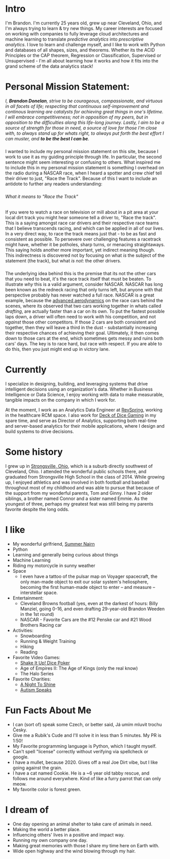 
# Intro

I'm Brandon. I'm currently 25 years old, grew up near Cleveland, Ohio, and I'm always trying to learn & try new things. My career interests are focused on working with companies to fully leverage cloud architectures and machine learning to translate _predictive analytics_ into _prescriptive analytics_. I love to learn and challenge myself, and I like to work with Python and databases of all shapes, sizes, and theorems. Whether its the ACID Principles or the CAP theorem, Regression or Classification, Supervised or Unsupervised - I'm all about learning how it works and how it fits into the grand scheme of the data analytics stack!


# Personal Mission Statement:

_I, __Brandon Donelan__, strive to be courageous, compassionate, and virtuous in all facets of life; respecting that continuous self-improvement and continous learning are catalysts for achieving great things in one's lifetime. I will embrace competitiveness; not in opposition of my peers, but in opposition to the difficulties along this life-long journey. Lastly, I aim to be a source of strength for those in need, a source of love for those I'm close with, to always stand up for whats right, to always put forth the best effort I can muster, and __to be the best I can be__._

###
I wanted to include my personal mission statement on this site, because I work to use it as my guiding principle through life. In particular, the second sentence might seem interesting or confusing to others. What inspired me to include this in my personal mission statement is something I overhead on the radio during a NASCAR race, when I heard a spotter and crew chief tell their driver to just, "Race the Track". Because of this I want to include an antidote to further any readers understanding:

###
###### What it means to "Race the Track"
If you were to watch a race on television or mill about in a pit area at your local dirt track you might hear someone tell a driver to, "Race the track". This is a saying amongst race car drivers and their respective race teams that I believe transcends racing, and which can be applied in all of our lives. In a very direct way, to race the track means just that - to be as fast and consistent as possible. To persevere over challenging features a racetrack might have, whether it be potholes, sharp turns, or menacing straightaways. This saying holds another more important, yet indirect meaning though. This indirectness is discovered not by focusing on what _is_ the subject of the statement (the track), but what _is not_: the other drivers.

###
The underlying idea behind this is the premise that its not the other cars that you need to beat, it's the race track itself that must be beaten. To illustrate _why_ this is a valid argument, consider NASCAR. NASCAR has long been known as the redneck racing that only turns left, but anyone with that perspective probably has never watched a full race. NASCAR is a great example, because the [advanced aerodynamics](https://www.youtube.com/watch?v=8BeGFqBVX2c) on the race cars behind the scenes, where its observed that two cars working together in whats called _drafting_, are actually faster than a car on its own. To put the fastest possible laps down, a driver will often need to work _with_ his competition, and not _against_ those other competitors. If those 2 cars are both consistent and together, then they will leave a third in the dust - substantially increasing their respective chances of achieving their goal. Ultimately, it then comes down to those cars at the end, which sometimes gets messy and ruins both cars' days. The key is to race hard, but race with respect. If you are able to do this, then you just might end up in victory lane.






# Currently

I specialize in designing, building, and leveraging systems that drive intelligent decisions using an organization's data. Whether in Business Intelligence or Data Science, I enjoy working with data to make measurable, tangible impacts on the company in which I work for.

At the moment, I work as an Analytics Data Engineer at [RevSpring](https://revspringinc.com/), working in the healthcare RCM space. I also work for [Deck of Dice Gaming](https://www.shakeitupdice.com/) in my spare time, and serve as Director of Analytics, supporting both real-time and server-based analytics for their mobile applications, where I design and build systems to drive decisions.


# Some history

I grew up in [Strongsville, Ohio](https://www.google.com/maps/place/Strongsville,+OH), which is a suburb directly southwest of Cleveland, Ohio. I attended the wonderful public schools there, and graduated from Strongsville High School in the class of 2014. While growing up, I enjoyed athletics and was involved in both football and baseball throughout most of my childhood and was able to pursue that because of the support from my wonderful parents, Tom and Ginny. I have 2 older siblings, a brother named Connor and a sister named Emmie. As the youngest of three, perhaps my greatest feat was still being my parents favorite despite the long odds. 



# I like

- My wonderful girlfriend, [Summer Nairn](https://summer-nairn.com)
- Python
- Learning and generally being curious about things
- Machine Learning
- Riding my motorcycle in sunny weather
- Space 
     - I even have a tattoo of the pulsar map on Voyager spacecraft, the only man-made object to exit our solar system's heliosphere, becoming the first human-made object to enter – and measure – interstellar space.
- Entertainment:
     - Cleveland Browns football (yes, even at the darkest of hours: Billy Manziel, going 0-16, and even drafting 29-year-old Brandon Weeden in the 1st round)
     - NASCAR - Favorite Cars are the #12 Penske car and #21 Wood Brothers Racing car
- Activities:
     - Snowboarding
     - Running & Weight Training
     - Hiking
     - Reading
- Favorite Video Games:
     - [Shake It Up! Dice Poker](https://www.shakeitupdice.com/)
     - Age of Empires II: The Age of Kings (only the real know)
     - The Halo Series
- Favorite Charities: 
     - [A Night To Shine](https://www.timtebowfoundation.org/ministries/night-to-shine)
     - [Autism Speaks](https://www.autismspeaks.org/)



# Fun Facts About Me

- I can (sort of) speak some Czech, or better said, Já umím mluvit trochu Česky.
- Give me a Rubik's Cude and I'll solve it in less than 5 minutes. My PR is 1:50!  
- My Favorite programming language is Python, which I taught myself.
- Can't spell "license" correctly without verifying via spellcheck or google.
- I have a mullet, because 2020. Gives off a real Joe Dirt vibe, but I like going against the grain.
- I have a cat named Cookie. He is a ~6 year old tabby rescue, and follows me around everywhere. Kind of like a furry parrot that can only meow.
- My favorite color is forest green.

# I dream of

- One day opening an animal shelter to take care of animals in need.
- Making the world a better place.
- Influencing others' lives in a positive and impact way.
- Running my own company one day.
- Making great memories with those I share my time here on Earth with.
- Wide open highway and the wind blowing through my hair.
